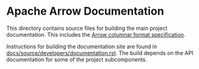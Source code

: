 <!---
  Licensed to the Apache Software Foundation (ASF) under one
  or more contributor license agreements.  See the NOTICE file
  distributed with this work for additional information
  regarding copyright ownership.  The ASF licenses this file
  to you under the Apache License, Version 2.0 (the
  "License"); you may not use this file except in compliance
  with the License.  You may obtain a copy of the License at

    http://www.apache.org/licenses/LICENSE-2.0

  Unless required by applicable law or agreed to in writing,
  software distributed under the License is distributed on an
  "AS IS" BASIS, WITHOUT WARRANTIES OR CONDITIONS OF ANY
  KIND, either express or implied.  See the License for the
  specific language governing permissions and limitations
  under the License.
-->

# Apache Arrow Documentation

This directory contains source files for building the main project
documentation. This includes the [Arrow columnar format specification][2].

Instructions for building the documentation site are found in
[docs/source/developers/documentation.rst][1]. The build depends on the API
documentation for some of the project subcomponents.

[1]: https://github.com/apache/arrow/blob/master/docs/source/developers/documentation.rst
[2]: https://github.com/apache/arrow/tree/master/docs/source/format
